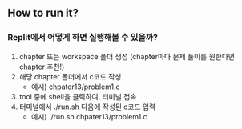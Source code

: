 <h2>How to run it?</h2>

<h3>Replit에서 어떻게 하면 실행해볼 수 있을까?</h3>

1. chapter 또는 workspace 폴더 생성 (chapter마다 문제 풀이를 원한다면 chapter 추천!)
2. 해당 chapter 폴더에서 c코드 작성
   - 예시) chpater13/problem1.c  
3. tool 중에 shell을 클릭하여, 터미널 접속
4. 터미널에서 ./run.sh 다음에 작성된 c코드 입력
   - 예시) ./run.sh chpater13/problem1.c 
